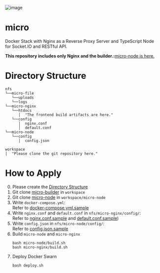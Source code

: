 ![image](https://github.com/kimhyunsoon/micro-builder/assets/60641694/53ca8710-58da-4b68-9077-a52970b87f61)

# micro
Docker Stack with Nginx as a Reverse Proxy Server and TypeScript Node for Socket.IO and RESTful API.

**This repository includes only Nginx and the builder.:**[micro-node is here.](https://github.com/kimhyunsoon/micro-node)  

# Directory Structure
```
nfs
└──micro-file
   └──uploads
   └──logs
└──micro-nginx
   └──htdocs
      │  "The frontend build artifacts are here."
   └──config
      │  nginx.conf
      │  default.conf
└──micro-node
   └──config
      │  config.json

workspace
│  "Please clone the git repository here."
```

# How to Apply
0. Please create the [Directory Structure](#directory-structure)
1. Git clone [micro-builder](https://github.com/kimhyunsoon/micro-builder) in `workspace`
2. Git clone [micro-node](https://github.com/kimhyunsoon/micro-node) in `workspace/micro-node`
3. Write `docker-compose.yml`:  
   Refer to [docker-compose.yml.sample](https://github.com/kimhyunsoon/micro-builder/blob/main/docker-compose.yml.sample)
4. Write `nginx.conf` and `default.conf` in `nfs/micro-nginx/config/`:  
   Refer to [nginx.conf.sample](https://github.com/kimhyunsoon/micro-builder/blob/main/nginx.conf.sample) and [default.conf.sample](https://github.com/kimhyunsoon/micro-builder/blob/main/default.conf.sample))
5. Write `config.json` in `nfs/micro-node/config/`:  
   Refer to [config.json.sample](https://github.com/kimhyunsoon/micro-node/config.json.sample)
6. Build `micro-node` and `micro-nginx`
   ```
   bash micro-node/build.sh
   bash micro-nginx/build.sh
   ```
7. Deploy Docker Swarn
   ```
   bash deploy.sh
   ```

